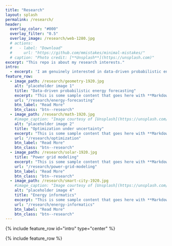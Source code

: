 ```yaml
---
title: "Research"
layout: splash
permalink: /research/
header:
  overlay_color: "#000"
  overlay_filter: "0.5"
  overlay_image: /research/web-1280.jpg
  # actions:
  #   - label: "Download"
  #     url: "https://github.com/mmistakes/minimal-mistakes/"
  # caption: "Photo credit: [**Unsplash**](https://unsplash.com)"
excerpt: "This repo is about my research interests."
intro: 
  - excerpt: 'I am genuinely interested in data-driven probabilistic energy forecasting, optimization under uncertainty, power grid modeling, and energy informatics. Below you can find more information about each of topics e.g. `study materials`, `projects`, etc.'
feature_row:
  - image_path: /research/geometry-1920.jpg
    alt: "placeholder image 1"
    title: "Data-driven probabilistic energy forecasting"
    excerpt: "This is some sample content that goes here with **Markdown** formatting."
    url: "/research/energy-forecasting"
    btn_label: "Read More"
    btn_class: "btn--research"
  - image_path: /research/math-1920.jpg
    #image_caption: "Image courtesy of [Unsplash](https://unsplash.com/)"
    alt: "placeholder image 2"
    title: "Optimization under uncertainty"
    excerpt: "This is some sample content that goes here with **Markdown** formatting."
    url: "/research/optimization"
    btn_label: "Read More"
    btn_class: "btn--research"
  - image_path: /research/solar-1920.jpg
    title: "Power grid modeling"
    excerpt: "This is some sample content that goes here with **Markdown** formatting."
    url: "/research/power-grid-modeling"
    btn_label: "Read More"
    btn_class: "btn--research"
  - image_path: /research/smart-city-1920.jpg
    #image_caption: "Image courtesy of [Unsplash](https://unsplash.com/)"
    alt: "placeholder image 4"
    title: "Energy informatics"
    excerpt: "This is some sample content that goes here with **Markdown** formatting."
    url: "/research/energy-informatics"
    btn_label: "Read More"
    btn_class: "btn--research"
---
```


{% include feature_row id="intro" type="center" %}

{% include feature_row %}

<!-- {% include feature_row id="feature_row2" type="left" %}

{% include feature_row id="feature_row3" type="right" %}

{% include feature_row id="feature_row4" type="center" %} -->
